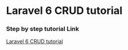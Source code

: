 # Laravel 6 CRUD tutorial

### Step by step tutorial Link

[Laravel 6 CRUD tutorial](https://laravelarticle.com/laravel-6-crud-tutorial)

